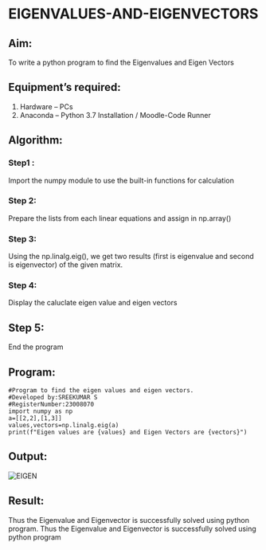 # EIGENVALUES-AND-EIGENVECTORS
## Aim:
To write a python program to find the Eigenvalues and Eigen Vectors
## Equipment’s required:
1. 	Hardware – PCs
2. 	Anaconda – Python 3.7 Installation / Moodle-Code Runner
## Algorithm:
### Step1 : 
Import the numpy module to use the built-in functions for calculation
### Step 2: 
Prepare the lists from each linear equations and assign in np.array()
### Step 3:
Using the np.linalg.eig(),  we get two results (first is eigenvalue and second is eigenvector) of the given matrix.
### Step 4: 
Display the caluclate eigen value and eigen vectors
## Step 5:
End the program

## Program:
```
#Program to find the eigen values and eigen vectors.
#Developed by:SREEKUMAR S
#RegisterNumber:23008070
import numpy as np
a=[[2,2],[1,3]]
values,vectors=np.linalg.eig(a)
print(f"Eigen values are {values} and Eigen Vectors are {vectors}")

```

## Output:
![EIGEN](https://github.com/guru14789/EIGENVALUES-AND-EIGENVECTORS/assets/151705853/5cc20835-fc23-4742-b405-4ebd14cbbe51)


## Result:
Thus the Eigenvalue and Eigenvector is successfully solved using python program.
Thus the Eigenvalue and Eigenvector is successfully solved using python program
